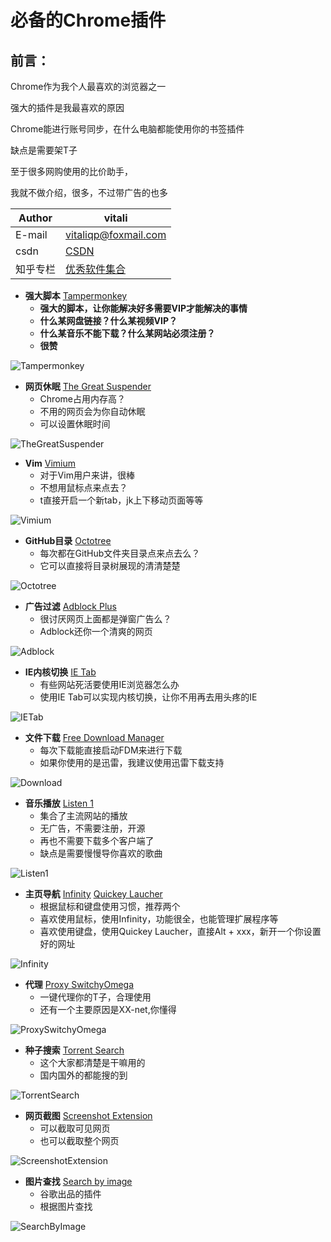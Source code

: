 # 必备的Chrome插件


## 前言：

Chrome作为我个人最喜欢的浏览器之一

强大的插件是我最喜欢的原因

Chrome能进行账号同步，在什么电脑都能使用你的书签插件

缺点是需要架T子

至于很多网购使用的比价助手，

我就不做介绍，很多，不过带广告的也多


|Author|vitali|
|---|---
|E-mail|vitaliqp@foxmail.com
|csdn|[CSDN](https://blog.csdn.net/baidu_35154065/article/details/81213468)
|知乎专栏|[优秀软件集合](https://zhuanlan.zhihu.com/vitali-software)

* **强大脚本**		[Tampermonkey][1]
	*	**强大的脚本，让你能解决好多需要VIP才能解决的事情**
	* 	**什么某网盘链接？什么某视频VIP？**
	*  	**什么某音乐不能下载？什么某网站必须注册？**
	*  **很赞**


![Tampermonkey](https://github.com/JustVita/Excellent-software/raw/master/ChromePlugins/GIF/Tampermonkey.gif)

	
* **网页休眠**		[The Great Suspender][2]
	*	Chrome占用内存高？
	* 	不用的网页会为你自动休眠
	*	可以设置休眠时间  

![TheGreatSuspender](https://github.com/JustVita/Excellent-software/raw/master/ChromePlugins/GIF/TheGreatSuspender.gif)

* **Vim**		[Vimium][3]
	*	对于Vim用户来讲，很棒
	* 	不想用鼠标点来点去？
	*  	t直接开启一个新tab，jk上下移动页面等等

![Vimium](https://github.com/JustVita/Excellent-software/raw/master/ChromePlugins/GIF/Vimium.gif)

* **GitHub目录**		[Octotree][4]
	*	每次都在GitHub文件夹目录点来点去么？
	* 	它可以直接将目录树展现的清清楚楚

![Octotree](https://github.com/JustVita/Excellent-software/raw/master/ChromePlugins/GIF/Octotree.gif)

* **广告过滤**		[Adblock Plus][5]		
	*	很讨厌网页上面都是弹窗广告么？
	* 	Adblock还你一个清爽的网页
   

![Adblock](https://github.com/JustVita/Excellent-software/raw/master/ChromePlugins/GIF/Adblock.gif)

* **IE内核切换**		[IE Tab][6]
	*	有些网站死活要使用IE浏览器怎么办
	* 	使用IE Tab可以实现内核切换，让你不用再去用头疼的IE
	 

![IETab](https://github.com/JustVita/Excellent-software/raw/master/ChromePlugins/GIF/IETab.gif)

* **文件下载**		[Free Download Manager][7]
	*	每次下载能直接启动FDM来进行下载
	* 	如果你使用的是迅雷，我建议使用迅雷下载支持
  

![Download](https://github.com/JustVita/Excellent-software/raw/master/ChromePlugins/GIF/Download.gif)
	

* **音乐播放**		[Listen 1][8]
	* 	集合了主流网站的播放
	* 	无广告，不需要注册，开源
	*  	再也不需要下载多个客户端了
	*  	缺点是需要慢慢导你喜欢的歌曲

![Listen1](https://github.com/JustVita/Excellent-software/raw/master/ChromePlugins/GIF/Listen1.gif)	

* **主页导航**		[Infinity][9] [Quickey Laucher][14]
	*	根据鼠标和键盘使用习惯，推荐两个
	* 	喜欢使用鼠标，使用Infinity，功能很全，也能管理扩展程序等
	*  	喜欢使用键盘，使用Quickey Laucher，直接Alt + xxx，新开一个你设置好的网址

![Infinity](https://github.com/JustVita/Excellent-software/raw/master/ChromePlugins/GIF/Infinity.gif)

* **代理**		[Proxy SwitchyOmega][10]
	* 	一键代理你的T子，合理使用
	* 	还有一个主要原因是XX-net,你懂得

![ProxySwitchyOmega](https://github.com/JustVita/Excellent-software/raw/master/ChromePlugins/GIF/ProxySwitchyOmega.gif)

* **种子搜索**		[Torrent Search][11]  
	*	这个大家都清楚是干嘛用的
	* 	国内国外的都能搜的到
   

![TorrentSearch](https://github.com/JustVita/Excellent-software/raw/master/ChromePlugins/GIF/TorrentSearch.gif)

* **网页截图**		[Screenshot Extension][12]
	*	可以截取可见网页
	* 	也可以截取整个网页    

![ScreenshotExtension](https://github.com/JustVita/Excellent-software/raw/master/ChromePlugins/GIF/ScreenshotExtension.gif)	

* **图片查找**		[Search by image][13]
	* 	谷歌出品的插件
	*  	根据图片查找
   

![SearchByImage](https://github.com/JustVita/Excellent-software/raw/master/ChromePlugins/GIF/SearchByImage.gif)

[1]:https://chrome.google.com/webstore/detail/tampermonkey/dhdgffkkebhmkfjojejmpbldmpobfkfo?utm_source=chrome-ntp-icon
[2]:https://chrome.google.com/webstore/detail/the-great-suspender/klbibkeccnjlkjkiokjodocebajanakg?utm_source=chrome-ntp-icon
[3]:https://chrome.google.com/webstore/detail/vimium/dbepggeogbaibhgnhhndojpepiihcmeb?utm_source=chrome-ntp-icon
[4]:https://chrome.google.com/webstore/detail/octotree/bkhaagjahfmjljalopjnoealnfndnagc?utm_source=chrome-ntp-icon
[5]:https://chrome.google.com/webstore/detail/adblock-plus/cfhdojbkjhnklbpkdaibdccddilifddb?utm_source=chrome-ntp-icon
[6]:https://chrome.google.com/webstore/detail/ie-tab/hehijbfgiekmjfkfjpbkbammjbdenadd?utm_source=chrome-ntp-icon
[7]:https://chrome.google.com/webstore/detail/free-download-manager/ahmpjcflkgiildlgicmcieglgoilbfdp?utm_source=chrome-ntp-icon
[8]:https://github.com/listen1/listen1_chrome_extension
[9]:https://chrome.google.com/webstore/detail/infinity-new-tabproductiv/dbfmnekepjoapopniengjbcpnbljalfg?utm_source=chrome-ntp-icon
[10]:https://chrome.google.com/webstore/detail/proxy-switchyomega/padekgcemlokbadohgkifijomclgjgif?utm_source=chrome-ntp-icon
[11]:https://chrome.google.com/webstore/detail/torrent-search/afbpdhiclgghnffhkinjikglgmolhpee
[12]:https://chrome.google.com/webstore/detail/1-click-webpage-screensho/akgpcdalpfphjmfifkmfbpdmgdmeeaeo?utm_source=chrome-ntp-icon
[13]:https://chrome.google.com/webstore/detail/search-by-image-by-google/dajedkncpodkggklbegccjpmnglmnflm?utm_source=chrome-ntp-icon
[14]:https://chrome.google.com/webstore/detail/quickey-launcher/nibepjokbndognmmejkdjcflfehkdhce?utm_source=chrome-ntp-icon
[15]:https://github.com/JustVita/Excellent-software
